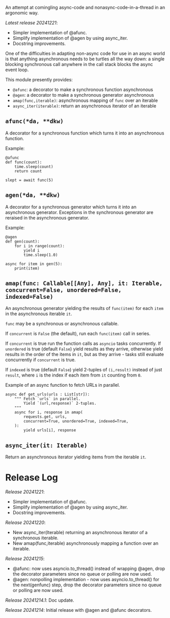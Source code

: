 An attempt at comingling async-code and nonasync-code-in-a-thread in an argonomic way.

*Latest release 20241221*:
* Simpler implementation of @afunc.
* Simplify implementation of @agen by using async_iter.
* Docstring improvements.

One of the difficulties in adapting non-async code for use in
an async world is that anything asynchronous needs to be turtles
all the way down: a single blocking synchronous call anywhere
in the call stack blocks the async event loop.

This module presently provides:
- `@afunc`: a decorator to make a synchronous function asynchronous
- `@agen`: a decorator to make a synchronous generator asynchronous
- `amap(func,iterable)`: asynchronous mapping of `func` over an iterable
- `async_iter(iterable)`: return an asynchronous iterator of an iterable

## <a name="afunc"></a>`afunc(*da, **dkw)`

A decorator for a synchronous function which turns it into
an asynchronous function.

Example:

    @afunc
    def func(count):
        time.sleep(count)
        return count

    slept = await func(5)

## <a name="agen"></a>`agen(*da, **dkw)`

A decorator for a synchronous generator which turns it into
an asynchronous generator.
Exceptions in the synchronous generator are reraised in the asynchronous
generator.

Example:

    @agen
    def gen(count):
        for i in range(count):
            yield i
            time.sleep(1.0)

    async for item in gen(5):
        print(item)

## <a name="amap"></a>`amap(func: Callable[[Any], Any], it: Iterable, concurrent=False, unordered=False, indexed=False)`

An asynchronous generator yielding the results of `func(item)`
for each `item` in the asynchronous iterable `it`.

`func` may be a synchronous or asynchronous callable.

If `concurrent` is `False` (the default), run each `func(item)`
call in series.

If `concurrent` is true run the function calls as `asyncio`
tasks concurrently.
If `unordered` is true (default `False`) yield results as
they arrive, otherwise yield results in the order of the items
in `it`, but as they arrive - tasks still evaluate concurrently
if `concurrent` is true.

If `indexed` is true (default `False`) yield 2-tuples of
`(i,result)` instead of just `result`, where `i` is the index
if each item from `it` counting from `0`.

Example of an async function to fetch URLs in parallel.

    async def get_urls(urls : List[str]):
        """ Fetch `urls` in parallel.
            Yield `(url,response)` 2-tuples.
        """
        async for i, response in amap(
            requests.get, urls,
            concurrent=True, unordered=True, indexed=True,
        ):
            yield urls[i], response

## <a name="async_iter"></a>`async_iter(it: Iterable)`

Return an asynchronous iterator yielding items from the iterable `it`.

# Release Log



*Release 20241221*:
* Simpler implementation of @afunc.
* Simplify implementation of @agen by using async_iter.
* Docstring improvements.

*Release 20241220*:
* New async_iter(Iterable) returning an asynchronous iterator of a synchronous iterable.
* New amap(func,iterable) asynchronously mapping a function over an iterable.

*Release 20241215*:
* @afunc: now uses asyncio.to_thread() instead of wrapping @agen, drop the decorator parameters since no queue or polling are now used.
* @agen: nonpolling implementation - now uses asyncio.to_thread() for the next(genfunc) step, drop the decorator parameters since no queue or polling are now used.

*Release 20241214.1*:
Doc update.

*Release 20241214*:
Initial release with @agen and @afunc decorators.
